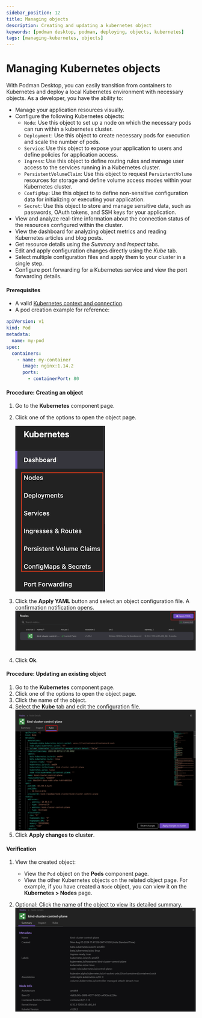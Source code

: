 ```yaml
---
sidebar_position: 12
title: Managing objects
description: Creating and updating a kubernetes object
keywords: [podman desktop, podman, deploying, objects, kubernetes]
tags: [managing-kubernetes, objects]
---
```


# Managing Kubernetes objects

With Podman Desktop, you can easily transition from containers to Kubernetes and deploy a local Kubernetes environment with necessary objects. As a developer, you have the ability to:

- Manage your application resources visually.
- Configure the following Kubernetes objects:
  - `Node`: Use this object to set up a node on which the necessary pods can run within a kubernetes cluster.
  - `Deployment`: Use this object to create necessary pods for execution and scale the number of pods.
  - `Service`: Use this object to expose your application to users and define policies for application access.
  - `Ingress`: Use this object to define routing rules and manage user access to the services running in a Kubernetes cluster.
  - `PersistentVolumeClaim`: Use this object to request `PersistentVolume` resources for storage and define volume access modes within your Kubernetes cluster.
  - `ConfigMap`: Use this object to to define non-sensitive configuration data for initializing or executing your application.
  - `Secret`: Use this object to store and manage sensitive data, such as passwords, OAuth tokens, and SSH keys for your application.
- View and analyze real-time information about the connection status of the resources configured within the cluster.
- View the dashboard for analyzing object metrics and reading Kubernetes articles and blog posts.
- Get resource details using the _Summary_ and _Inspect_ tabs.
- Edit and apply configuration changes directly using the _Kube_ tab.
- Select multiple configuration files and apply them to your cluster in a single step.
- Configure port forwarding for a Kubernetes service and view the port forwarding details.

#### Prerequisites

- A valid [Kubernetes context and connection](/docs/kubernetes/viewing-and-selecting-current-kubernetes-context).
- A pod creation example for reference:

```yaml
apiVersion: v1
kind: Pod
metadata:
  name: my-pod
spec:
  containers:
    - name: my-container
      image: nginx:1.14.2
      ports:
        - containerPort: 80
```

#### Procedure: Creating an object

1. Go to the **Kubernetes** component page.
2. Click one of the options to open the object page.

   ![kube objects](img/kube-objects.png)

3. Click the **Apply YAML** button and select an object configuration file. A confirmation notification opens.
   ![configuring a node](img/example-config-node.png)
4. Click **Ok**.

#### Procedure: Updating an existing object

1. Go to the **Kubernetes** component page.
2. Click one of the options to open the object page.
3. Click the name of the object.
4. Select the **Kube** tab and edit the configuration file.
   ![editing a node](img/example-edit-node.png)
5. Click **Apply changes to cluster**.

#### Verification

1. View the created object:

   - View the `Pod` object on the **Pods** component page.
   - View the other Kubernetes objects on the related object page. For example, if you have created a `Node` object, you can view it on the **Kubernetes > Nodes** page.

2. Optional: Click the name of the object to view its detailed summary.
   ![summary tab](img/summary-tab.png)
